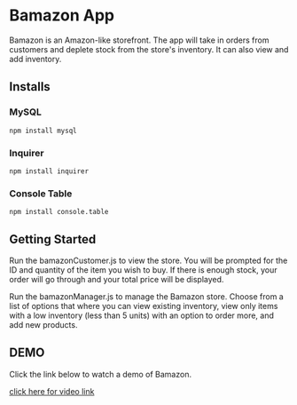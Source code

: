 # Bamazon App

Bamazon is an Amazon-like storefront. The app will take in orders from customers and deplete stock from the store's inventory. It can also view and add inventory. 

## Installs 


### MySQL

`npm install mysql`

### Inquirer

`npm install inquirer`

### Console Table

`npm install console.table`


## Getting Started

Run the bamazonCustomer.js to view the store. You will be prompted for the ID and quantity of the item you wish to buy. If there is enough stock, your order will go through and your total price will be displayed. 

Run the bamazonManager.js to manage the Bamazon store. Choose from a list of options that where you can view existing inventory, view only items with a low inventory (less than 5 units) with an option to order more, and add new products. 

## DEMO

Click the link below to watch a demo of Bamazon. 

[click here for video link](https://drive.google.com/file/d/1ZuNVQya4uKN-5siD1d4NJzxO8RVbY2dk/view)





